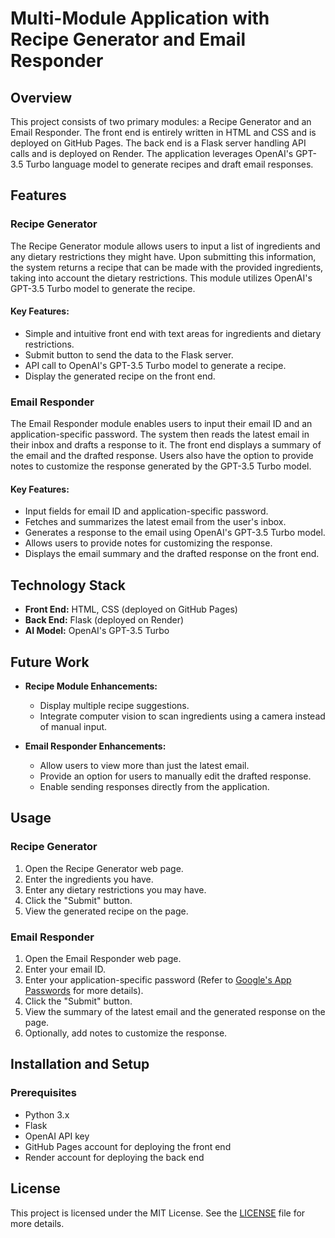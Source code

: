 # Multi-Module Application with Recipe Generator and Email Responder

## Overview
This project consists of two primary modules: a Recipe Generator and an Email Responder. The front end is entirely written in HTML and CSS and is deployed on GitHub Pages. The back end is a Flask server handling API calls and is deployed on Render. The application leverages OpenAI's GPT-3.5 Turbo language model to generate recipes and draft email responses.

## Features

### Recipe Generator
The Recipe Generator module allows users to input a list of ingredients and any dietary restrictions they might have. Upon submitting this information, the system returns a recipe that can be made with the provided ingredients, taking into account the dietary restrictions. This module utilizes OpenAI's GPT-3.5 Turbo model to generate the recipe.

#### Key Features:
- Simple and intuitive front end with text areas for ingredients and dietary restrictions.
- Submit button to send the data to the Flask server.
- API call to OpenAI's GPT-3.5 Turbo model to generate a recipe.
- Display the generated recipe on the front end.

### Email Responder
The Email Responder module enables users to input their email ID and an application-specific password. The system then reads the latest email in their inbox and drafts a response to it. The front end displays a summary of the email and the drafted response. Users also have the option to provide notes to customize the response generated by the GPT-3.5 Turbo model.

#### Key Features:
- Input fields for email ID and application-specific password.
- Fetches and summarizes the latest email from the user's inbox.
- Generates a response to the email using OpenAI's GPT-3.5 Turbo model.
- Allows users to provide notes for customizing the response.
- Displays the email summary and the drafted response on the front end.

## Technology Stack
- **Front End:** HTML, CSS (deployed on GitHub Pages)
- **Back End:** Flask (deployed on Render)
- **AI Model:** OpenAI's GPT-3.5 Turbo

## Future Work
- **Recipe Module Enhancements:**
  - Display multiple recipe suggestions.
  - Integrate computer vision to scan ingredients using a camera instead of manual input.
  
- **Email Responder Enhancements:**
  - Allow users to view more than just the latest email.
  - Provide an option for users to manually edit the drafted response.
  - Enable sending responses directly from the application.

## Usage
### Recipe Generator
1. Open the Recipe Generator web page.
2. Enter the ingredients you have.
3. Enter any dietary restrictions you may have.
4. Click the "Submit" button.
5. View the generated recipe on the page.

### Email Responder
1. Open the Email Responder web page.
2. Enter your email ID.
3. Enter your application-specific password (Refer to [Google's App Passwords](https://support.google.com/accounts/answer/185833?sjid=5226502612762553331-NA#app-passwords) for more details).
4. Click the "Submit" button.
5. View the summary of the latest email and the generated response on the page.
6. Optionally, add notes to customize the response.

## Installation and Setup
### Prerequisites
- Python 3.x
- Flask
- OpenAI API key
- GitHub Pages account for deploying the front end
- Render account for deploying the back end

## License

This project is licensed under the MIT License. See the [LICENSE](LICENSE) file for more details.

